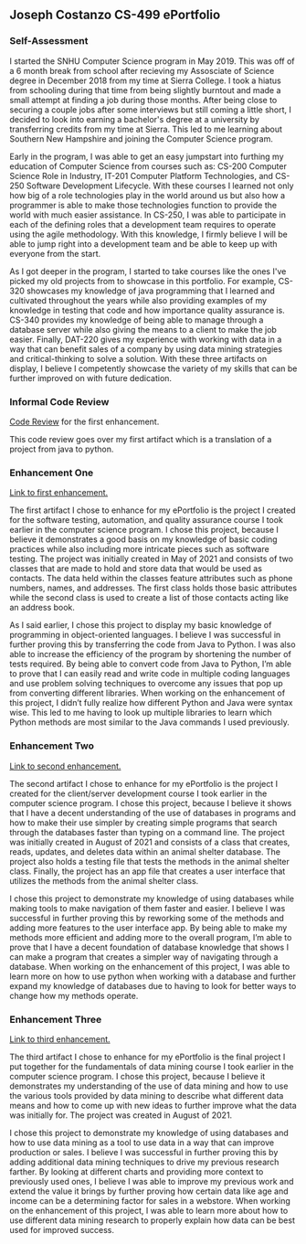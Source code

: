 ## Joseph Costanzo CS-499 ePortfolio

### Self-Assessment

I started the SNHU Computer Science program in May 2019. This was off of a 6 month break from school after recieving my Assosciate of Science degree in December 2018 from my time at Sierra College. I took a hiatus from schooling during that time from being slightly burntout and made a small attempt at finding a job during those months. After being close to securing a couple jobs after some interviews but still coming a little short, I decided to look into earning a bachelor's degree at a university by transferring credits from my time at Sierra. This led to me learning about Southern New Hampshire and joining the Computer Science program.

Early in the program, I was able to get an easy jumpstart into furthing my education of Computer Science from courses such as: CS-200 Computer Science Role in Industry, IT-201 Computer Platform Technologies, and CS-250 Software Development Lifecycle. With these courses I learned not only how big of a role technologies play in the world around us but also how a programmer is able to make those technologies function to provide the world with much easier assistance. In CS-250, I was able to participate in each of the defining roles that a development team requires to operate using the agile methodology. With this knowledge, I firmly believe I will be able to jump right into a development team and be able to keep up with everyone from the start.

As I got deeper in the program, I started to take courses like the ones I've picked my old projects from to showcase in this portfolio. For example, CS-320 showcases my knowledge of java programming that I learned and cultivated throughout the years while also providing examples of my knowledge in testing that code and how importance quality assurance is. CS-340 provides my knowledge of being able to manage through a database server while also giving the means to a client to make the job easier. Finally, DAT-220 gives my experience with working with data in a way that can benefit sales of a company by using data mining strategies and critical-thinking to solve a solution. With these three artifacts on display, I believe I competently showcase the variety of my skills that can be further improved on with future dedication.

### Informal Code Review

[Code Review](https://youtu.be/HPM57O43frI) for the first enhancement.


This code review goes over my first artifact which is a translation of a project from java to python.

### Enhancement One
[Link to first enhancement.](https://github.com/JCostanzo2/Enhancement-One)

  The first artifact I chose to enhance for my ePortfolio is the project I created for the software testing, automation, and quality assurance course I took earlier in the computer science program. I chose this project, because I believe it demonstrates a good basis on my knowledge of basic coding practices while also including more intricate pieces such as software testing. The project was initially created in May of 2021 and consists of two classes that are made to hold and store data that would be used as contacts. The data held within the classes feature attributes such as phone numbers, names, and addresses. The first class holds those basic attributes while the second class is used to create a list of those contacts acting like an address book.
  
  As I said earlier, I chose this project to display my basic knowledge of programming in object-oriented languages. I believe I was successful in further proving this by transferring the code from Java to Python. I was also able to increase the efficiency of the program by shortening the number of tests required. By being able to convert code from Java to Python, I’m able to prove that I can easily read and write code in multiple coding languages and use problem solving techniques to overcome any issues that pop up from converting different libraries. When working on the enhancement of this project, I didn’t fully realize how different Python and Java were syntax wise. This led to me having to look up multiple libraries to learn which Python methods are most similar to the Java commands I used previously.


### Enhancement Two
[Link to second enhancement.](https://github.com/JCostanzo2/Enahncement-two)

  The second artifact I chose to enhance for my ePortfolio is the project I created for the client/server development course I took earlier in the computer science program. I chose this project, because I believe it shows that I have a decent understanding of the use of databases in programs and how to make their use simpler by creating simple programs that search through the databases faster than typing on a command line. The project was initially created in August of 2021 and consists of a class that creates, reads, updates, and deletes data within an animal shelter database. The project also holds a testing file that tests the methods in the animal shelter class. Finally, the project has an app file that creates a user interface that utilizes the methods from the animal shelter class.

  I chose this project to demonstrate my knowledge of using databases while making tools to make navigation of them faster and easier. I believe I was successful in further proving this by reworking some of the methods and adding more features to the user interface app. By being able to make my methods more efficient and adding more to the overall program, I’m able to prove that I have a decent foundation of database knowledge that shows I can make a program that creates a simpler way of navigating through a database. When working on the enhancement of this project, I was able to learn more on how to use python when working with a database and further expand my knowledge of databases due to having to look for better ways to change how my methods operate.


### Enhancement Three
[Link to third enhancement.](https://github.com/JCostanzo2/Enhancement-Three)

  The third artifact I chose to enhance for my ePortfolio is the final project I put together for the fundamentals of data mining course I took earlier in the computer science program. I chose this project, because I believe it demonstrates my understanding of the use of data mining and how to use the various tools provided by data mining to describe what different data means and how to come up with new ideas to further improve what the data was initially for. The project was created in August of 2021.
  
  I chose this project to demonstrate my knowledge of using databases and how to use data mining as a tool to use data in a way that can improve production or sales. I believe I was successful in further proving this by adding additional data mining techniques to drive my previous research farther. By looking at different charts and providing more context to previously used ones, I believe I was able to improve my previous work and extend the value it brings by further proving how certain data like age and income can be a determining factor for sales in a webstore. When working on the enhancement of this project, I was able to learn more about how to use different data mining research to properly explain how data can be best used for improved success.
